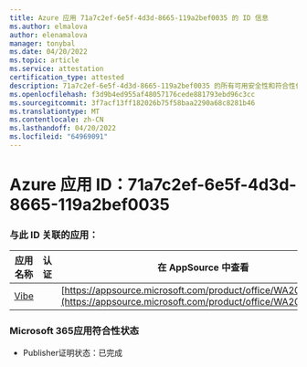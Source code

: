 ```yaml
---
title: Azure 应用 71a7c2ef-6e5f-4d3d-8665-119a2bef0035 的 ID 信息
ms.author: elmalova
author: elenamalova
manager: tonybal
ms.date: 04/20/2022
ms.topic: article
ms.service: attestation
certification_type: attested
description: 71a7c2ef-6e5f-4d3d-8665-119a2bef0035 的所有可用安全性和符合性信息信息。
ms.openlocfilehash: f3d9b4ed955af48057176cede881793ebd96c3cc
ms.sourcegitcommit: 3f7acf13ff182026b75f58baa2290a68c8281b46
ms.translationtype: MT
ms.contentlocale: zh-CN
ms.lasthandoff: 04/20/2022
ms.locfileid: "64969091"
---
```

# <a name="azure-app-id-71a7c2ef-6e5f-4d3d-8665-119a2bef0035"></a>Azure 应用 ID：71a7c2ef-6e5f-4d3d-8665-119a2bef0035


### <a name="apps-associated-with-this-id"></a>与此 ID 关联的应用：
| **应用名称** | **认证** | **在 AppSource 中查看** |
|--------------|---------------|-----------------------|
| [Vibe](../forward/WA200001721.md) |  | [https://appsource.microsoft.com/product/office/WA200001721](https://appsource.microsoft.com/product/office/WA200001721) |

### <a name="microsoft-365-app-compliance-status"></a>Microsoft 365应用符合性状态
- Publisher证明状态：已完成
